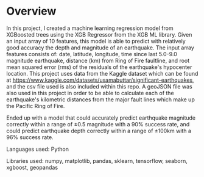 # Overview
  In this project, I created a machine learning regression model from XGBoosted trees using the XGB Regressor from the XGB ML library. Given an input array of 10 features, this model is able to predict with relatively good accuracy the depth and magnitude of an earthquake. The input array features consists of: date, latitude, longitude, time since last 5.0-9.0 magnitude earthquake, distance (km) from Ring of Fire faultline, and root mean squared error (rms) of the residuals of the earthquake's hypocenter location. This project uses data from the Kaggle dataset which can be found at https://www.kaggle.com/datasets/usamabuttar/significant-earthquakes, and the csv file used is also included within this repo. A geoJSON file was also used in this project in order to be able to calculate each of the earthquake's kilometric distances from the major fault lines which make up the Pacific Ring of Fire. 

  Ended up with a model that could accurately predict earthquake magnitude correctly within a range of ±0.5 magnitude with a 90% success rate, and could predict earthquake depth correctly within a range of ±100km with a 96% success rate. 

Languages used: Python 

Libraries used: numpy, matplotlib, pandas, sklearn, tensorflow, seaborn, xgboost, geopandas
